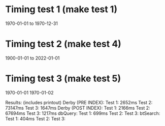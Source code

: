 # Timing test 1 (make test 1)
1970-01-01 to 1970-12-31
# Timing test 2 (make test 4)
1900-01-01 to 2022-01-01
# Timing test 3 (make test 5)
1970-01-01 1970-01-02

Results: (includes printout)
Derby (PRE INDEX):
Test 1: 2652ms
Test 2: 73147ms
Test 3: 1647ms
Derby (POST INDEX):
Test 1: 2166ms
Test 2: 67694ms
Test 3: 1217ms
dbQuery:
Test 1: 699ms
Test 2: 
Test 3: 
btSearch:
Test 1: 404ms
Test 2: 
Test 3: 